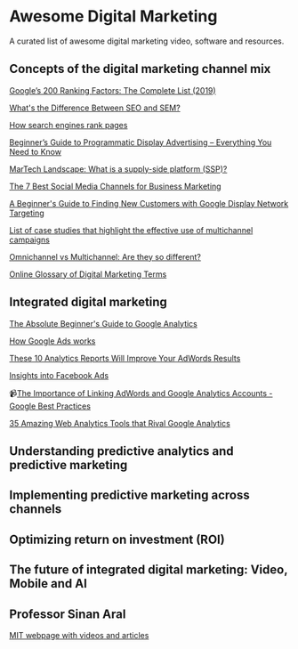 # Awesome Digital Marketing
A curated list of awesome digital marketing video, software and resources.


## Concepts of the digital marketing channel mix
[Google’s 200 Ranking Factors: The Complete List (2019)](https://backlinko.com/google-ranking-factors)

[What's the Difference Between SEO and SEM? ](https://blog.hubspot.com/insiders/seo-sem-faqs)

[How search engines rank pages](https://moz.com/beginners-guide-to-seo/how-search-engines-operate)

[Beginner’s Guide to Programmatic Display Advertising – Everything You Need to Know](https://www.cardinaldigitalmarketing.com/blog/programmatic-display-advertising/)

[MarTech Landscape: What is a supply-side platform (SSP)?](https://martechtoday.com/martech-landscape-what-supply-side-platform-ssp-168375)

[The 7 Best Social Media Channels for Business Marketing](https://www.huffingtonpost.com/young-entrepreneur-council/the-10-best-social-media_b_11654820.html)

[A Beginner's Guide to Finding New Customers with Google Display Network Targeting](https://www.wordstream.com/blog/ws/2015/02/10/google-display-network-targeting)

[List of case studies that highlight the effective use of multichannel campaigns](https://www.b2bmarketing.net/en-gb/b2b-marketing-awards-2017-case-studies)

[Omnichannel vs Multichannel: Are they so different?](https://multichannelmerchant.com/blog/omnichannel-vs-multichannel-different/)

[Online Glossary of Digital Marketing Terms](https://www.marketingterms.com/dictionary/)

## Integrated digital marketing

[The Absolute Beginner's Guide to Google Analytics](https://moz.com/blog/absolute-beginners-guide-to-google-analytics)

[How Google Ads works](https://moz.com/blog/absolute-beginners-guide-to-google-analytics)

[These 10 Analytics Reports Will Improve Your AdWords Results](https://searchengineland.com/10-analytics-reports-will-improve-adwords-results-198918)

[Insights into Facebook Ads](https://blog.bufferapp.com/facebook-advertising-tips)

:video_camera:[The Importance of Linking AdWords and Google Analytics Accounts - Google Best Practices](https://www.youtube.com/watch?v=O4e0qJL5t1w&t=2s&index=1&list=PL9piTIvKJnJNHcmzzcIMKKdkRCkR0XxtZ)

[35 Amazing Web Analytics Tools that Rival Google Analytics](https://dynomapper.com/blog/21-sitemaps-and-seo/436-35-amazing-web-analytics-tools-that-rival-google-analytics)

## Understanding predictive analytics and predictive marketing

## Implementing predictive marketing across channels

## Optimizing return on investment (ROI)

## The future of integrated digital marketing: Video, Mobile and AI

## Professor Sinan Aral

[MIT webpage with videos and articles](http://ide.mit.edu/about-us/people/sinan-aral)
